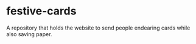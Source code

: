 # festive-cards
 A repository that holds the website to send people endearing cards while also saving paper.
